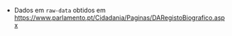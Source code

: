 
* Dados em `raw-data` obtidos em https://www.parlamento.pt/Cidadania/Paginas/DARegistoBiografico.aspx